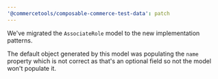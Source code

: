 ```yaml
---
'@commercetools/composable-commerce-test-data': patch
---
```


We've migrated the `AssociateRole` model to the new implementation patterns.

The default object generated by this model was populating the `name` property which is not correct as that's an optional field so not the model won't populate it.
